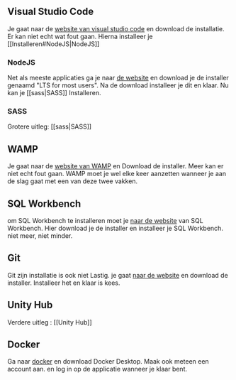
## Visual Studio Code
Je gaat naar de [website van visual studio code](https://code.visualstudio.com/)  en download de installatie. Er kan niet echt wat fout gaan. Hierna installeer je [[Installeren#NodeJS|NodeJS]]

### NodeJS
Net als meeste applicaties ga je naar [de website](https://nodejs.org/en) en download je de installer genaamd "LTS for most users". Na de download installeer je dit en klaar. Nu kan je [[sass|SASS]] Installeren. 

### SASS
Grotere uitleg: [[sass|SASS]]

## WAMP
Je gaat naar de [website van WAMP](https://sourceforge.net/projects/wampserver/) en Download de installer. Meer kan er niet echt fout gaan. WAMP moet je wel elke keer aanzetten wanneer je aan de slag gaat met een van deze twee vakken.

## SQL Workbench
om SQL Workbench te installeren moet je [naar de website](https://dev.mysql.com/downloads/workbench/) van SQL Workbench. Hier download je de installer en installeer je SQL Workbench. niet meer, niet minder.

## Git
Git zijn installatie is ook niet Lastig. je gaat [naar de website](https://git-scm.com/downloads) en download de installer. Installeer het en klaar is kees.

## Unity Hub
Verdere uitleg : [[Unity Hub]] 

## Docker
Ga naar [docker](https://www.docker.com/products/docker-desktop/) en download Docker Desktop. Maak ook meteen een account aan. en log in op de applicatie wanneer je klaar bent.